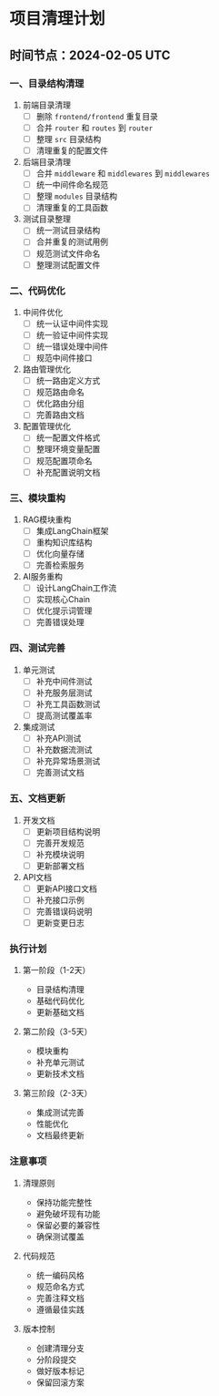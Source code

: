 # 项目清理计划

## 时间节点：2024-02-05 UTC

### 一、目录结构清理

1. 前端目录清理
   - [ ] 删除 `frontend/frontend` 重复目录
   - [ ] 合并 `router` 和 `routes` 到 `router`
   - [ ] 整理 `src` 目录结构
   - [ ] 清理重复的配置文件

2. 后端目录清理
   - [ ] 合并 `middleware` 和 `middlewares` 到 `middlewares`
   - [ ] 统一中间件命名规范
   - [ ] 整理 `modules` 目录结构
   - [ ] 清理重复的工具函数

3. 测试目录整理
   - [ ] 统一测试目录结构
   - [ ] 合并重复的测试用例
   - [ ] 规范测试文件命名
   - [ ] 整理测试配置文件

### 二、代码优化

1. 中间件优化
   - [ ] 统一认证中间件实现
   - [ ] 统一验证中间件实现
   - [ ] 统一错误处理中间件
   - [ ] 规范中间件接口

2. 路由管理优化
   - [ ] 统一路由定义方式
   - [ ] 规范路由命名
   - [ ] 优化路由分组
   - [ ] 完善路由文档

3. 配置管理优化
   - [ ] 统一配置文件格式
   - [ ] 整理环境变量配置
   - [ ] 规范配置项命名
   - [ ] 补充配置说明文档

### 三、模块重构

1. RAG模块重构
   - [ ] 集成LangChain框架
   - [ ] 重构知识库结构
   - [ ] 优化向量存储
   - [ ] 完善检索服务

2. AI服务重构
   - [ ] 设计LangChain工作流
   - [ ] 实现核心Chain
   - [ ] 优化提示词管理
   - [ ] 完善错误处理

### 四、测试完善

1. 单元测试
   - [ ] 补充中间件测试
   - [ ] 补充服务层测试
   - [ ] 补充工具函数测试
   - [ ] 提高测试覆盖率

2. 集成测试
   - [ ] 补充API测试
   - [ ] 补充数据流测试
   - [ ] 补充异常场景测试
   - [ ] 完善测试文档

### 五、文档更新

1. 开发文档
   - [ ] 更新项目结构说明
   - [ ] 完善开发规范
   - [ ] 补充模块说明
   - [ ] 更新部署文档

2. API文档
   - [ ] 更新API接口文档
   - [ ] 补充接口示例
   - [ ] 完善错误码说明
   - [ ] 更新变更日志

### 执行计划

1. 第一阶段（1-2天）
   - 目录结构清理
   - 基础代码优化
   - 更新基础文档

2. 第二阶段（3-5天）
   - 模块重构
   - 补充单元测试
   - 更新技术文档

3. 第三阶段（2-3天）
   - 集成测试完善
   - 性能优化
   - 文档最终更新

### 注意事项

1. 清理原则
   - 保持功能完整性
   - 避免破坏现有功能
   - 保留必要的兼容性
   - 确保测试覆盖

2. 代码规范
   - 统一编码风格
   - 规范命名方式
   - 完善注释文档
   - 遵循最佳实践

3. 版本控制
   - 创建清理分支
   - 分阶段提交
   - 做好版本标记
   - 保留回滚方案 